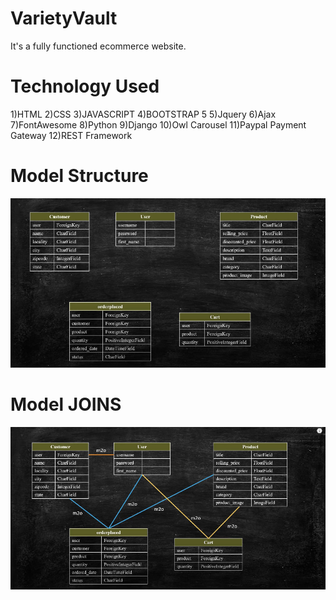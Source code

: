 # VarietyVault
It's a fully functioned ecommerce website.


# Technology Used

1)HTML
2)CSS
3)JAVASCRIPT
4)BOOTSTRAP 5
5)Jquery
6)Ajax
7)FontAwesome
8)Python 
9)Django
10)Owl Carousel
11)Paypal Payment Gateway
12)REST Framework


# Model Structure
![alt text](image.png)

# Model JOINS
![alt text](image-1.png)